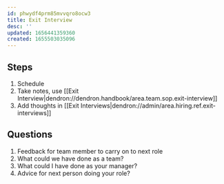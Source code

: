 ```yaml
---
id: phwydf4prm85mvvqro8ocw3
title: Exit Interview
desc: ''
updated: 1656441359360
created: 1655503035096
---
```


## Steps
1. Schedule
1. Take notes, use [[Exit Interview|dendron://dendron.handbook/area.team.sop.exit-interview]]
1. Add thoughts in [[Exit Interviews|dendron://admin/area.hiring.ref.exit-interviews]]

## Questions
1. Feedback for team member to carry on to next role
1. What could we have done as a team?
1. What could I have done as your manager?
1. Advice for next person doing your role?
